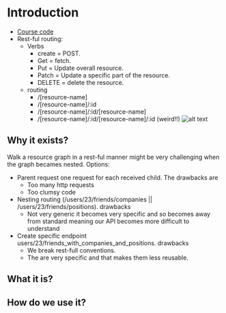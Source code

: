 # Introduction
+ [Course code](https://github.com/StephenGrider/GraphQLCasts)
+ Rest-ful routing:
  - Verbs
    + create = POST.
    + Get = fetch.
    + Put = Update overall resource.
    + Patch = Update a specific part of the resource.
    + DELETE = delete the resource.
  + routing
    - /[resource-name]
    - /[resource-name]/:id
    - /[resource-name]/:id/[resource-name]
    - /[resource-name]/:id/[resource-name]/:id (weird!!) ![alt text](https://d30y9cdsu7xlg0.cloudfront.net/png/99960-200.png)

## Why it exists?
Walk a resource graph in a rest-ful manner might be very challenging when the graph becames nested. Options:
+ Parent request one request for each received child. The drawbacks are
  - Too many http requests
  - Too clumsy code
+ Nesting routing (/users/23/friends/companies || /users/23/friends/positions). drawbacks
  - Not very generic it becomes very specific and so becomes away from standard meaning our API becomes more difficult to understand
+ Create specific endpoint users/23/friends_with_companies_and_positions. drawbacks
  - We break rest-full conventions.
  - The are very specific and that makes them less reusable.
## What it is?
## How do we use it?
